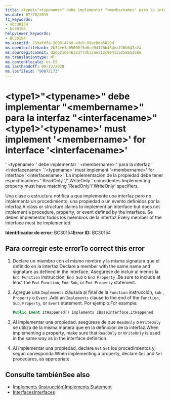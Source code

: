 ```yaml
---
title: <type1>"<typename>" debe implementar "<membername>" para la interfaz "<interfacename>"
ms.date: 07/20/2015
f1_keywords:
- vbc30154
- bc30154
helpviewer_keywords:
- BC30154
ms.assetid: 259afdfa-3608-4760-adcb-88ec0da5020d
ms.openlocfilehash: 7b74ee3a05000f5d6cd94176b48dea116b647a2a
ms.sourcegitcommit: d2db216e46323f73b32ae312c9e4135258e5d68e
ms.translationtype: MT
ms.contentlocale: es-ES
ms.lasthandoff: 09/22/2020
ms.locfileid: "90872173"
---
```

# <a name="type1typename-must-implement-membername-for-interface-interfacename"></a><span data-ttu-id="b694d-102">\<type1>"\<typename>" debe implementar "\<membername>" para la interfaz "\<interfacename>"</span><span class="sxs-lookup"><span data-stu-id="b694d-102">\<type1>'\<typename>' must implement '\<membername>' for interface '\<interfacename>'</span></span>

<span data-ttu-id="b694d-103">' \<typename> ' debe implementar ' \<membername> ' para la interfaz ' \<interfacename> '.</span><span class="sxs-lookup"><span data-stu-id="b694d-103">'\<typename>' must implement '\<membername>' for interface '\<interfacename>'.</span></span> <span data-ttu-id="b694d-104">La implementación de la propiedad debe tener especificadores ' ReadOnly '/' WriteOnly ' coincidentes.</span><span class="sxs-lookup"><span data-stu-id="b694d-104">Implementing property must have matching 'ReadOnly'/'WriteOnly' specifiers.</span></span>  
  
 <span data-ttu-id="b694d-105">Una clase o estructura notifica a que implemente una interfaz pero no implementa un procedimiento, una propiedad o un evento definidos por la interfaz.</span><span class="sxs-lookup"><span data-stu-id="b694d-105">A class or structure claims to implement an interface but does not implement a procedure, property, or event defined by the interface.</span></span> <span data-ttu-id="b694d-106">Se deben implementar todos los miembros de la interfaz.</span><span class="sxs-lookup"><span data-stu-id="b694d-106">Every member of the interface must be implemented.</span></span>  
  
 <span data-ttu-id="b694d-107">**Identificador de error:** BC30154</span><span class="sxs-lookup"><span data-stu-id="b694d-107">**Error ID:** BC30154</span></span>  
  
## <a name="to-correct-this-error"></a><span data-ttu-id="b694d-108">Para corregir este error</span><span class="sxs-lookup"><span data-stu-id="b694d-108">To correct this error</span></span>  
  
1. <span data-ttu-id="b694d-109">Declare un miembro con el mismo nombre y la misma signatura que el definido en la interfaz.</span><span class="sxs-lookup"><span data-stu-id="b694d-109">Declare a member with the same name and signature as defined in the interface.</span></span> <span data-ttu-id="b694d-110">Asegúrese de incluir al menos la `End Function` instrucción, `End Sub` o `End Property` .</span><span class="sxs-lookup"><span data-stu-id="b694d-110">Be sure to include at least the `End Function`, `End Sub`, or `End Property` statement.</span></span>  
  
2. <span data-ttu-id="b694d-111">Agregue una `Implements` cláusula al final de la `Function` instrucción, `Sub` , `Property` o `Event` .</span><span class="sxs-lookup"><span data-stu-id="b694d-111">Add an `Implements` clause to the end of the `Function`, `Sub`, `Property`, or `Event` statement.</span></span> <span data-ttu-id="b694d-112">Por ejemplo:</span><span class="sxs-lookup"><span data-stu-id="b694d-112">For example:</span></span>  
  
    ```vb  
    Public Event ItHappened() Implements IBaseInterface.ItHappened  
    ```  
  
3. <span data-ttu-id="b694d-113">Al implementar una propiedad, asegúrese de que `ReadOnly` o `WriteOnly` se utiliza de la misma manera que en la definición de la interfaz.</span><span class="sxs-lookup"><span data-stu-id="b694d-113">When implementing a property, make sure that `ReadOnly` or `WriteOnly` is used in the same way as in the interface definition.</span></span>  
  
4. <span data-ttu-id="b694d-114">Al implementar una propiedad, declare `Get` `Set` los procedimientos y, según corresponda.</span><span class="sxs-lookup"><span data-stu-id="b694d-114">When implementing a property, declare `Get` and `Set` procedures, as appropriate.</span></span>  
  
## <a name="see-also"></a><span data-ttu-id="b694d-115">Consulte también</span><span class="sxs-lookup"><span data-stu-id="b694d-115">See also</span></span>

- [<span data-ttu-id="b694d-116">Implements (Instrucción)</span><span class="sxs-lookup"><span data-stu-id="b694d-116">Implements Statement</span></span>](../statements/implements-statement.md)
- [<span data-ttu-id="b694d-117">Interfaces</span><span class="sxs-lookup"><span data-stu-id="b694d-117">Interfaces</span></span>](../../programming-guide/language-features/interfaces/index.md)
